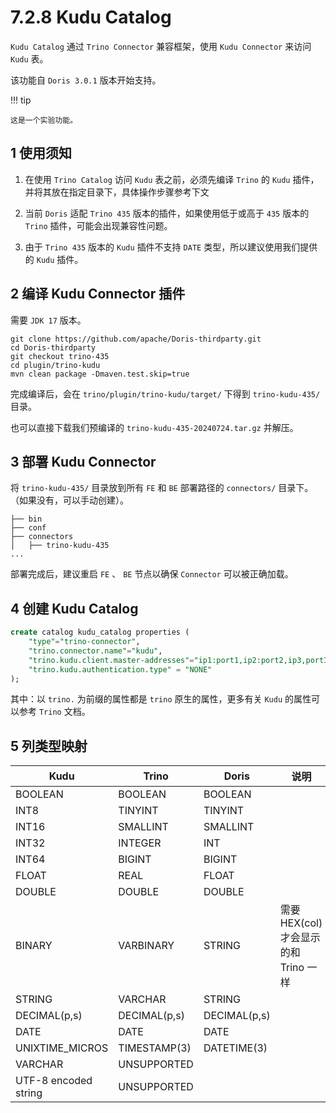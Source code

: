 # 7.2.8 Kudu Catalog

`Kudu Catalog` 通过 `Trino Connector` 兼容框架，使用 `Kudu Connector` 来访问 `Kudu` 表。

该功能自 `Doris 3.0.1` 版本开始支持。

!!! tip

    这是一个实验功能。

## 1 使用须知

1. 在使用 `Trino Catalog` 访问 `Kudu` 表之前，必须先编译 `Trino` 的 `Kudu` 插件，并将其放在指定目录下，具体操作步骤参考下文

2. 当前 `Doris` 适配 `Trino 435` 版本的插件，如果使用低于或高于 `435` 版本的 `Trino` 插件，可能会出现兼容性问题。

3. 由于 `Trino 435` 版本的 `Kudu` 插件不支持 `DATE` 类型，所以建议使用我们提供的 `Kudu` 插件。

## 2 编译 Kudu Connector 插件

需要 `JDK 17` 版本。

```shell
git clone https://github.com/apache/Doris-thirdparty.git
cd Doris-thirdparty
git checkout trino-435
cd plugin/trino-kudu
mvn clean package -Dmaven.test.skip=true
```

完成编译后，会在 `trino/plugin/trino-kudu/target/` 下得到 `trino-kudu-435/` 目录。

也可以直接下载我们预编译的 `trino-kudu-435-20240724.tar.gz` 并解压。

## 3 部署 Kudu Connector

将 `trino-kudu-435/` 目录放到所有 `FE` 和 `BE` 部署路径的 `connectors/` 目录下。（如果没有，可以手动创建）。

```shell
├── bin
├── conf
├── connectors
│   ├── trino-kudu-435
...
```

部署完成后，建议重启 `FE` 、 `BE` 节点以确保 `Connector` 可以被正确加载。

## 4 创建 Kudu Catalog

```sql
create catalog kudu_catalog properties (  
    "type"="trino-connector",  
    "trino.connector.name"="kudu",
    "trino.kudu.client.master-addresses"="ip1:port1,ip2:port2,ip3,port3",
    "trino.kudu.authentication.type" = "NONE"
);
```

其中：以 `trino.` 为前缀的属性都是 `trino` 原生的属性，更多有关 `Kudu` 的属性可以参考 `Trino` 文档。

## 5 列类型映射

| Kudu | Trino | Doris | 说明 |
| -- | -- | -- | -- |
| BOOLEAN | BOOLEAN | BOOLEAN |  |
| INT8 | TINYINT | TINYINT |  |
| INT16 | SMALLINT | SMALLINT |  |
| INT32 | INTEGER | INT |  |
| INT64 | BIGINT | BIGINT |  |
| FLOAT | REAL | FLOAT |  |
| DOUBLE | DOUBLE | DOUBLE |  |
| BINARY | VARBINARY | STRING | 需要 HEX(col) 才会显示的和 Trino 一样 |
| STRING | VARCHAR | STRING |  |
| DECIMAL(p,s) | DECIMAL(p,s) | DECIMAL(p,s) |  |
| DATE | DATE | DATE |  |
| UNIXTIME_MICROS | TIMESTAMP(3) | DATETIME(3) |  |
| VARCHAR | UNSUPPORTED |  |  |
| UTF-8 encoded string | UNSUPPORTED |  |  |
